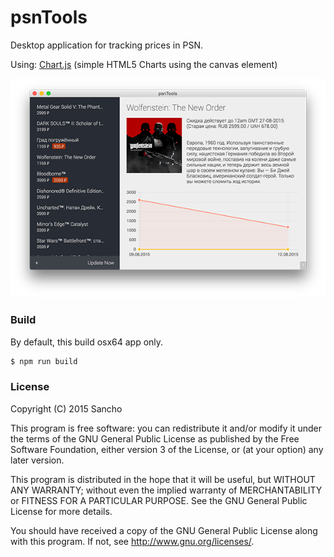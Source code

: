 # psnTools

Desktop application for tracking prices in PSN.

Using: [Chart.js](http://www.chartjs.org/) (simple HTML5 Charts using the canvas element)

![app](./screenshots/app.png)

### Build

By default, this build osx64 app only.

```bash
$ npm run build
```

### License

Copyright (C) 2015 Sancho

This program is free software: you can redistribute it and/or modify
it under the terms of the GNU General Public License as published by
the Free Software Foundation, either version 3 of the License, or
(at your option) any later version.

This program is distributed in the hope that it will be useful,
but WITHOUT ANY WARRANTY; without even the implied warranty of
MERCHANTABILITY or FITNESS FOR A PARTICULAR PURPOSE.  See the
GNU General Public License for more details.

You should have received a copy of the GNU General Public License
along with this program.  If not, see http://www.gnu.org/licenses/.
